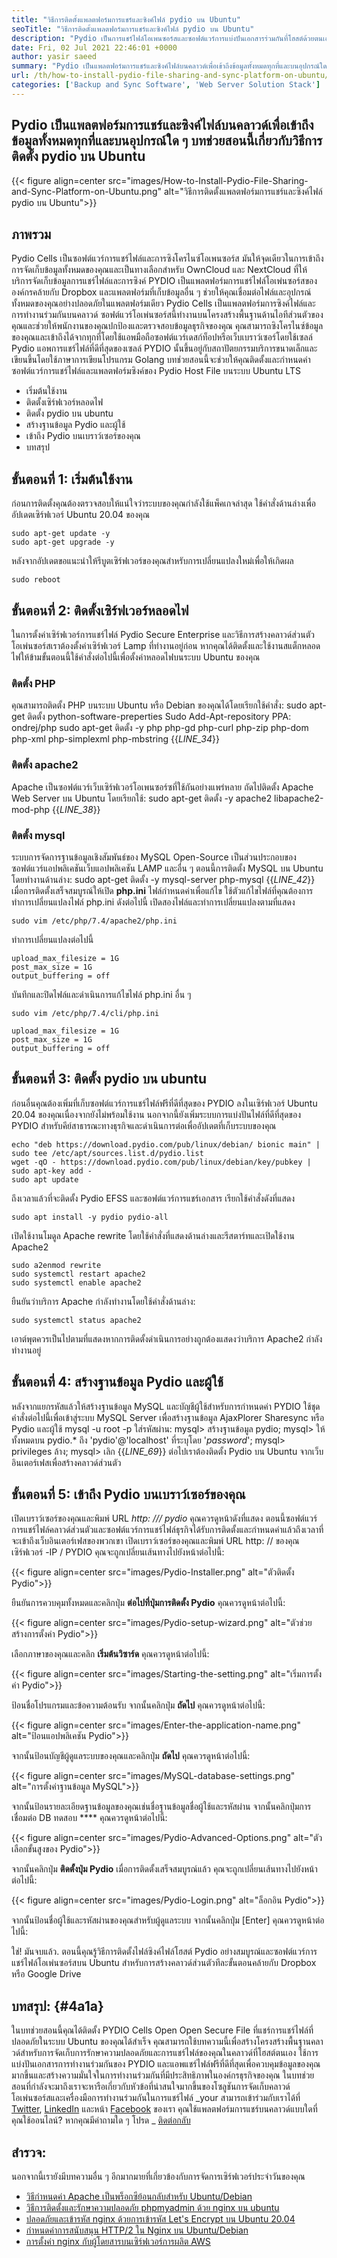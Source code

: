 ```yaml
---
title: "วิธีการติดตั้งแพลตฟอร์มการแชร์และซิงค์ไฟล์ pydio บน Ubuntu" 
seoTitle: "วิธีการติดตั้งแพลตฟอร์มการแชร์และซิงค์ไฟล์ pydio บน Ubuntu" 
description: "Pydio เป็นการแชร์ไฟล์โอเพนซอร์สและซอฟต์แวร์การแบ่งปันเอกสารร่วมกันที่โฮสต์ด้วยตนเอง ลองตรวจสอบวิธีการติดตั้งเครื่องมือการแชร์และซิงค์ไฟล์ Pydio" 
date: Fri, 02 Jul 2021 22:46:01 +0000
author: yasir saeed
summary: "Pydio เป็นแพลตฟอร์มการแชร์และซิงค์ไฟล์บนคลาวด์เพื่อเข้าถึงข้อมูลทั้งหมดทุกที่และบนอุปกรณ์ใด ๆ บทช่วยสอนนี้เกี่ยวกับวิธีการติดตั้ง pydio บน Ubuntu" 
url: /th/how-to-install-pydio-file-sharing-and-sync-platform-on-ubuntu/
categories: ['Backup and Sync Software', 'Web Server Solution Stack']
---
```


## Pydio เป็นแพลตฟอร์มการแชร์และซิงค์ไฟล์บนคลาวด์เพื่อเข้าถึงข้อมูลทั้งหมดทุกที่และบนอุปกรณ์ใด ๆ บทช่วยสอนนี้เกี่ยวกับวิธีการติดตั้ง pydio บน Ubuntu

{{< figure align=center src="images/How-to-Install-Pydio-File-Sharing-and-Sync-Platform-on-Ubuntu.png" alt="วิธีการติดตั้งแพลตฟอร์มการแชร์และซิงค์ไฟล์ pydio บน Ubuntu">}}


## **ภาพรวม** 
Pydio Cells เป็นซอฟต์แวร์การแชร์ไฟล์และการซิงโครไนซ์โอเพนซอร์ส มันให้จุดเดียวในการเข้าถึงการจัดเก็บข้อมูลทั้งหมดของคุณและเป็นทางเลือกสำหรับ OwnCloud และ NextCloud ที่ให้บริการจัดเก็บข้อมูลการแชร์ไฟล์และการซิงค์ PYDIO เป็นแพลตฟอร์มการแชร์ไฟล์โอเพ่นซอร์สขององค์กรคล้ายกับ Dropbox และแพลตฟอร์มที่เก็บข้อมูลอื่น ๆ ช่วยให้คุณเชื่อมต่อไฟล์และอุปกรณ์ทั้งหมดของคุณอย่างปลอดภัยในแพลตฟอร์มเดียว
Pydio Cells เป็นแพลตฟอร์มการซิงค์ไฟล์และการทำงานร่วมกันบนคลาวด์ ซอฟต์แวร์โอเพ่นซอร์สนี้ทำงานบนโครงสร้างพื้นฐานด้านไอทีส่วนตัวของคุณและช่วยให้พนักงานของคุณปกป้องและตรวจสอบข้อมูลธุรกิจของคุณ คุณสามารถซิงโครไนซ์ข้อมูลของคุณและเข้าถึงได้จากทุกที่โดยใช้แอพมือถือซอฟต์แวร์เดสก์ท็อปหรือเว็บเบราว์เซอร์โดยใช้เซลล์ Pydio แอพการแชร์ไฟล์ที่ดีที่สุดของเซลล์ PYDIO นั้นขึ้นอยู่กับสถาปัตยกรรมบริการขนาดเล็กและเขียนขึ้นโดยใช้ภาษาการเขียนโปรแกรม Golang
บทช่วยสอนนี้จะช่วยให้คุณติดตั้งและกำหนดค่าซอฟต์แวร์การแชร์ไฟล์และแพลตฟอร์มซิงค์ของ Pydio Host File บนระบบ Ubuntu LTS
  * เริ่มต้นใช้งาน
  * ติดตั้งเซิร์ฟเวอร์หลอดไฟ
  * ติดตั้ง pydio บน ubuntu
  * สร้างฐานข้อมูล Pydio และผู้ใช้
  * เข้าถึง Pydio บนเบราว์เซอร์ของคุณ
  * บทสรุป

## ขั้นตอนที่ 1: เริ่มต้นใช้งาน
ก่อนการติดตั้งคุณต้องตรวจสอบให้แน่ใจว่าระบบของคุณกำลังใช้แพ็คเกจล่าสุด ใช้คำสั่งด้านล่างเพื่ออัปเดตเซิร์ฟเวอร์ Ubuntu 20.04 ของคุณ
```
sudo apt-get update -y
sudo apt-get upgrade -y
```
หลังจากอัปเดตขอแนะนำให้รีบูตเซิร์ฟเวอร์ของคุณสำหรับการเปลี่ยนแปลงใหม่เพื่อให้เกิดผล
```
sudo reboot
```

## ขั้นตอนที่ 2: ติดตั้งเซิร์ฟเวอร์หลอดไฟ
ในการตั้งค่าเซิร์ฟเวอร์การแชร์ไฟล์ Pydio Secure Enterprise และวิธีการสร้างคลาวด์ส่วนตัวโอเพ่นซอร์สเราต้องตั้งค่าเซิร์ฟเวอร์ Lamp ที่ทำงานอยู่ก่อน หากคุณได้ติดตั้งและใช้งานสแต็กหลอดไฟให้ข้ามขั้นตอนนี้ใช้คำสั่งต่อไปนี้เพื่อตั้งค่าหลอดไฟบนระบบ Ubuntu ของคุณ

### ติดตั้ง PHP
คุณสามารถติดตั้ง PHP บนระบบ Ubuntu หรือ Debian ของคุณได้โดยเรียกใช้คำสั่ง:
sudo apt-get ติดตั้ง python-software-preperties
Sudo Add-Apt-repository PPA: ondrej/php
sudo apt-get ติดตั้ง -y php php-gd php-curl php-zip php-dom php-xml php-simplexml php-mbstring
{{_LINE_34_}}

### ติดตั้ง apache2
Apache เป็นซอฟต์แวร์เว็บเซิร์ฟเวอร์โอเพนซอร์ซที่ใช้กันอย่างแพร่หลาย ถัดไปติดตั้ง Apache Web Server บน Ubuntu โดยเรียกใช้:
sudo apt-get ติดตั้ง -y apache2 libapache2-mod-php
{{_LINE_38_}}

### ติดตั้ง mysql
ระบบการจัดการฐานข้อมูลเชิงสัมพันธ์ของ MySQL Open-Source เป็นส่วนประกอบของซอฟต์แวร์แอปพลิเคชันเว็บแอปพลิเคชัน LAMP และอื่น ๆ ตอนนี้การติดตั้ง MySQL บน Ubuntu โดยทำงานด้านล่าง:
sudo apt-get ติดตั้ง -y mysql-server php-mysql
{{_LINE_42_}}
เมื่อการติดตั้งเสร็จสมบูรณ์ให้เปิด **php.ini**  ไฟล์กำหนดค่าเพื่อแก้ไข ใช้ตัวแก้ไขไฟล์ที่คุณต้องการ
ทำการเปลี่ยนแปลงไฟล์ php.ini ดังต่อไปนี้ เปิดสองไฟล์และทำการเปลี่ยนแปลงตามที่แสดง
```
sudo vim /etc/php/7.4/apache2/php.ini
```
ทำการเปลี่ยนแปลงต่อไปนี้
```
upload_max_filesize = 1G
post_max_size = 1G
output_buffering = off
```
บันทึกและปิดไฟล์และดำเนินการแก้ไขไฟล์ php.ini อื่น ๆ
```
sudo vim /etc/php/7.4/cli/php.ini
```
```
upload_max_filesize = 1G
post_max_size = 1G
output_buffering = off
```

## ขั้นตอนที่ 3: ติดตั้ง pydio บน ubuntu
ก่อนอื่นคุณต้องเพิ่มที่เก็บซอฟต์แวร์การแชร์ไฟล์ฟรีที่ดีที่สุดของ PYDIO ลงในเซิร์ฟเวอร์ Ubuntu 20.04 ของคุณเนื่องจากยังไม่พร้อมใช้งาน นอกจากนี้ยังเพิ่มระบบการแบ่งปันไฟล์ที่ดีที่สุดของ PYDIO สำหรับคีย์สาธารณะทางธุรกิจและดำเนินการต่อเพื่ออัปเดตที่เก็บระบบของคุณ
```
echo "deb https://download.pydio.com/pub/linux/debian/ bionic main" | sudo tee /etc/apt/sources.list.d/pydio.list
wget -qO - https://download.pydio.com/pub/linux/debian/key/pubkey | sudo apt-key add -
sudo apt update

```
ถึงเวลาแล้วที่จะติดตั้ง Pydio EFSS และซอฟต์แวร์การแชร์เอกสาร เรียกใช้คำสั่งดังที่แสดง
```
sudo apt install -y pydio pydio-all
```
เปิดใช้งานโมดูล Apache rewrite โดยใช้คำสั่งที่แสดงด้านล่างและรีสตาร์ทและเปิดใช้งาน Apache2
```
sudo a2enmod rewrite
sudo systemctl restart apache2
sudo systemctl enable apache2
```
ยืนยันว่าบริการ Apache กำลังทำงานโดยใช้คำสั่งด้านล่าง:
```
sudo systemctl status apache2
```
เอาต์พุตควรเป็นไปตามที่แสดงหากการติดตั้งดำเนินการอย่างถูกต้องแสดงว่าบริการ Apache2 กำลังทำงานอยู่

## ขั้นตอนที่ 4: สร้างฐานข้อมูล Pydio และผู้ใช้
หลังจากแยกรหัสแล้วให้สร้างฐานข้อมูล MySQL และบัญชีผู้ใช้สำหรับการกำหนดค่า PYDIO ใช้ชุดคำสั่งต่อไปนี้เพื่อเข้าสู่ระบบ MySQL Server เพื่อสร้างฐานข้อมูล AjaxPlorer Sharesync หรือ Pydio และผู้ใช้
mysql -u root -p
ใส่รหัสผ่าน:
mysql> สร้างฐานข้อมูล pydio;
mysql> ให้ทั้งหมดบน pydio.* ถึง 'pydio'@'localhost' ที่ระบุโดย '_password_';
mysql> privileges ล้าง;
mysql> เลิก
{{_LINE_69_}}
ต่อไปเราต้องติดตั้ง Pydio บน Ubuntu จากเว็บอินเตอร์เฟสเพื่อสร้างคลาวด์ส่วนตัว

## ขั้นตอนที่ 5: เข้าถึง Pydio บนเบราว์เซอร์ของคุณ
เปิดเบราว์เซอร์ของคุณและพิมพ์ URL _http: /// pydio_ คุณควรดูหน้าดังที่แสดง
ตอนนี้ซอฟต์แวร์การแชร์ไฟล์คลาวด์ส่วนตัวและซอฟต์แวร์การแชร์ไฟล์ธุรกิจได้รับการติดตั้งและกำหนดค่าแล้วถึงเวลาที่จะเข้าถึงเว็บอินเตอร์เฟสของพวกเขา
เปิดเบราว์เซอร์ของคุณและพิมพ์ URL http: // ของคุณเซิร์ฟเวอร์ -IP / PYDIO คุณจะถูกเปลี่ยนเส้นทางไปยังหน้าต่อไปนี้:

{{< figure align=center src="images/Pydio-Installer.png" alt="ตัวติดตั้ง Pydio">}}

ยืนยันการควบคุมทั้งหมดและคลิกปุ่ม **ต่อไปที่ปุ่มการติดตั้ง Pydio**  คุณควรดูหน้าต่อไปนี้:

{{< figure align=center src="images/Pydio-setup-wizard.png" alt="ตัวช่วยสร้างการตั้งค่า Pydio">}}

เลือกภาษาของคุณและคลิก **เริ่มต้นวิซาร์ด**  คุณควรดูหน้าต่อไปนี้:

{{< figure align=center src="images/Starting-the-setting.png" alt="เริ่มการตั้งค่า Pydio">}}

ป้อนชื่อโปรแกรมและข้อความต้อนรับ จากนั้นคลิกปุ่ม **ถัดไป**  คุณควรดูหน้าต่อไปนี้:

{{< figure align=center src="images/Enter-the-application-name.png" alt="ป้อนแอปพลิเคชัน Pydio">}}

จากนั้นป้อนบัญชีผู้ดูแลระบบของคุณและคลิกปุ่ม **ถัดไป**  คุณควรดูหน้าต่อไปนี้:

{{< figure align=center src="images/MySQL-database-settings.png" alt="การตั้งค่าฐานข้อมูล MySQL">}}

จากนั้นป้อนรายละเอียดฐานข้อมูลของคุณเช่นชื่อฐานข้อมูลชื่อผู้ใช้และรหัสผ่าน จากนั้นคลิกปุ่มการเชื่อมต่อ DB ทดสอบ  ****  คุณควรดูหน้าต่อไปนี้:

{{< figure align=center src="images/Pydio-Advanced-Options.png" alt="ตัวเลือกขั้นสูงของ Pydio">}}

จากนั้นคลิกปุ่ม **ติดตั้งปุ่ม Pydio**  เมื่อการติดตั้งเสร็จสมบูรณ์แล้ว คุณจะถูกเปลี่ยนเส้นทางไปยังหน้าต่อไปนี้:

{{< figure align=center src="images/Pydio-Login.png" alt="ล็อกอิน Pydio">}}

จากนั้นป้อนชื่อผู้ใช้และรหัสผ่านของคุณสำหรับผู้ดูแลระบบ จากนั้นคลิกปุ่ม [Enter] คุณควรดูหน้าต่อไปนี้:

ใช่! มันจบแล้ว. ตอนนี้คุณรู้วิธีการติดตั้งไฟล์ซิงค์ไฟล์โฮสต์ Pydio อย่างสมบูรณ์และซอฟต์แวร์การแชร์ไฟล์โอเพ่นซอร์สบน Ubuntu สำหรับการสร้างคลาวด์ส่วนตัวทีละขั้นตอนคล้ายกับ Dropbox หรือ Google Drive

## **บทสรุป:**    {#4a1a}
ในบทช่วยสอนนี้คุณได้ติดตั้ง PYDIO Cells Open Open Secure File ที่แชร์การแชร์ไฟล์ที่ปลอดภัยในระบบ Ubuntu ของคุณได้สำเร็จ คุณสามารถใช้บทความนี้เพื่อสร้างโครงสร้างพื้นฐานคลาวด์สำหรับการจัดเก็บการรักษาความปลอดภัยและการแชร์ไฟล์ของคุณในคลาวด์ที่โฮสต์ตนเอง ใช้การแบ่งปันเอกสารการทำงานร่วมกันของ PYDIO และแอพแชร์ไฟล์ฟรีที่ดีที่สุดเพื่อควบคุมข้อมูลของคุณมากขึ้นและสร้างความมั่นใจในการทำงานร่วมกันที่มีประสิทธิภาพในองค์กรธุรกิจของคุณ ในบทช่วยสอนที่กำลังจะมาถึงเราจะหารือเกี่ยวกับหัวข้อที่น่าสนใจมากขึ้นของโซลูชันการจัดเก็บคลาวด์โอเพ่นซอร์สและเครื่องมือการทำงานร่วมกันในการแชร์ไฟล์
_your สามารถเข้าร่วมกับเราได้ที่ [Twitter][1], [LinkedIn][2] และหน้า [Facebook][3] ของเรา คุณใช้แพลตฟอร์มการแชร์บนคลาวด์แบบใดที่คุณใช้ออนไลน์? หากคุณมีคำถามใด ๆ โปรด _ [ติดต่อกลับ][4]

## สำรวจ:
นอกจากนี้เรายังมีบทความอื่น ๆ อีกมากมายที่เกี่ยวข้องกับการจัดการเซิร์ฟเวอร์ประจำวันของคุณ
  * [วิธีกำหนดค่า Apache เป็นพร็อกซีย้อนกลับสำหรับ Ubuntu/Debian][5]
  * [วิธีการติดตั้งและรักษาความปลอดภัย phpmyadmin ด้วย nginx บน ubuntu][6]
  * [ปลอดภัยและเข้ารหัส nginx ด้วยการเข้ารหัส Let's Encrypt บน Ubuntu 20.04][7]
  * [กำหนดค่าการสนับสนุน HTTP/2 ใน Nginx บน Ubuntu/Debian][8]
  * [การตั้งค่า nginx กับผู้โดยสารบนเซิร์ฟเวอร์การผลิต AWS][9]

  
[1]: https://twitter.com/containerize_co
[2]: https://www.linkedin.com/company/containerize/
[3]: http://facebook.com/containerize
[4]: mailto:yasir.saeed@aspose.com
[5]: https://blog.containerize.com/web-server-solution-stack/how-to-configure-apache-as-a-reverse-proxy-for-ubuntudebian/
[6]: https://blog.containerize.com/web-server-solution-stack/how-to-install-and-secure-phpmyadmin-with-nginx-on-ubuntu/
[7]: https://blog.containerize.com/web-server-solution-stack/how-to-secure-nginx-with-letsencrypt-on-ubuntu-20-04/
[8]: https://blog.containerize.com/web-server-solution-stack/how-to-configure-http2-support-in-nginx-on-ubuntudebian/
[9]: https://blog.containerize.com/web-server-solution-stack/how-to-setup-nginx-with-passenger-on-aws-production-server/
